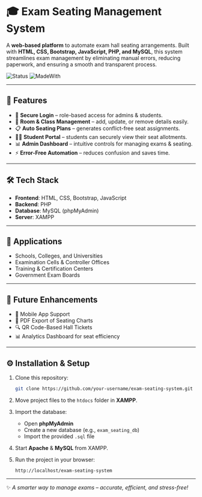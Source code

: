 # 🎓 Exam Seating Management System

A **web-based platform** to automate exam hall seating arrangements. Built with **HTML, CSS, Bootstrap, JavaScript, PHP, and MySQL**, this system streamlines exam management by eliminating manual errors, reducing paperwork, and ensuring a smooth and transparent process.

![Status](https://img.shields.io/badge/Project-Live-brightgreen)
![MadeWith](https://img.shields.io/badge/Made%20With-PHP%20%7C%20MySQL%20%7C%20Bootstrap-blue)

---

## 🚀 Features

* 🔑 **Secure Login** – role-based access for admins & students.
* 🏫 **Room & Class Management** – add, update, or remove details easily.
* 📋 **Auto Seating Plans** – generates conflict-free seat assignments.
* 👩‍🎓 **Student Portal** – students can securely view their seat allotments.
* 📊 **Admin Dashboard** – intuitive controls for managing exams & seating.
* ⚡ **Error-Free Automation** – reduces confusion and saves time.

---

## 🛠️ Tech Stack

* **Frontend**: HTML, CSS, Bootstrap, JavaScript
* **Backend**: PHP
* **Database**: MySQL (phpMyAdmin)
* **Server**: XAMPP

---

## 🎯 Applications

* Schools, Colleges, and Universities
* Examination Cells & Controller Offices
* Training & Certification Centers
* Government Exam Boards

---

## 🔮 Future Enhancements

* 📱 Mobile App Support
* 🧾 PDF Export of Seating Charts
* 🔍 QR Code-Based Hall Tickets
* 📊 Analytics Dashboard for seat efficiency

---

## ⚙️ Installation & Setup

1. Clone this repository:

   ```bash
   git clone https://github.com/your-username/exam-seating-system.git
   ```

2. Move project files to the `htdocs` folder in **XAMPP**.

3. Import the database:

   * Open **phpMyAdmin**
   * Create a new database (e.g., `exam_seating_db`)
   * Import the provided `.sql` file

4. Start **Apache** & **MySQL** from XAMPP.

5. Run the project in your browser:

   ```
   http://localhost/exam-seating-system
   ```

---
✨ *A smarter way to manage exams – accurate, efficient, and stress-free!*

